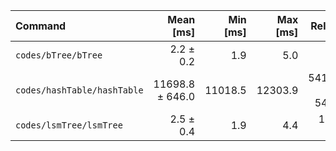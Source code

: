 | Command | Mean [ms] | Min [ms] | Max [ms] | Relative |
|:---|---:|---:|---:|---:|
| `codes/bTree/bTree` | 2.2 ± 0.2 | 1.9 | 5.0 | 1.00 |
| `codes/hashTable/hashTable` | 11698.8 ± 646.0 | 11018.5 | 12303.9 | 5412.57 ± 541.58 |
| `codes/lsmTree/lsmTree` | 2.5 ± 0.4 | 1.9 | 4.4 | 1.16 ± 0.19 |
